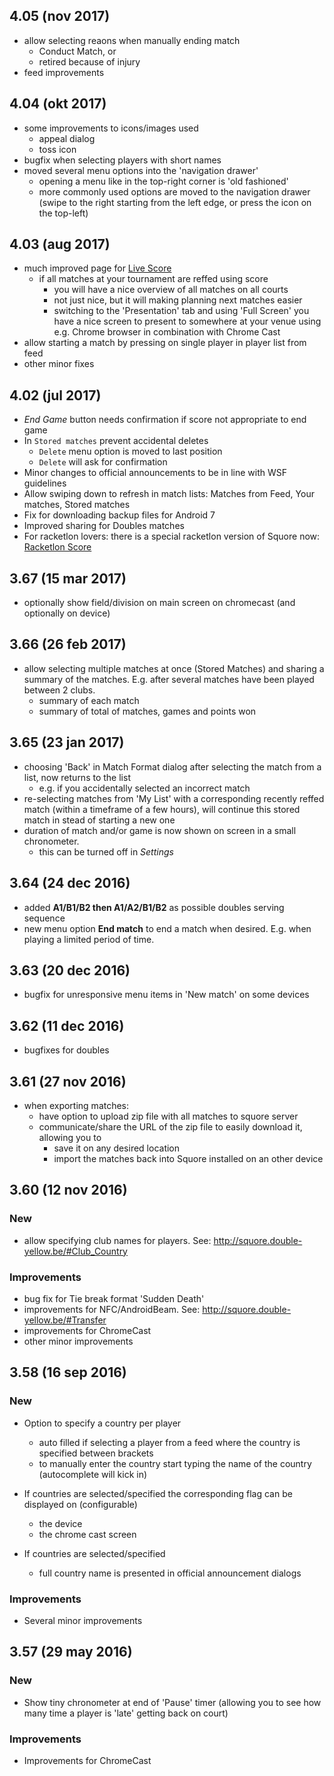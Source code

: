 ## 4.05 (nov 2017)

- allow selecting reaons when manually ending match
    - Conduct Match, or
    - retired because of injury
- feed improvements

## 4.04 (okt 2017)

- some improvements to icons/images used
    - appeal dialog
    - toss icon
- bugfix when selecting players with short names
- moved several menu options into the 'navigation drawer'
    - opening a menu like in the top-right corner is 'old fashioned'
    - more commonly used options are moved to the navigation drawer (swipe to the right starting from the left edge, or press the icon on the top-left)    

## 4.03 (aug 2017)

- much improved page for [Live Score](http://squore.double-yellow.be/live)
    - if all matches at your tournament are reffed using score
        - you will have a nice overview of all matches on all courts
        - not just nice, but it will making planning next matches easier
        - switching to the 'Presentation' tab and using 'Full Screen' you have a nice screen to present to somewhere at your venue using e.g. Chrome browser in combination with Chrome Cast
- allow starting a match by pressing on single player in player list from feed
- other minor fixes

## 4.02 (jul 2017)

- _End Game_ button needs confirmation if score not appropriate to end game
- In `Stored matches` prevent accidental deletes
    - `Delete` menu option is moved to last position
    - `Delete` will ask for confirmation
- Minor changes to official announcements to be in line with WSF guidelines
- Allow swiping down to refresh in match lists: Matches from Feed, Your matches, Stored matches
- Fix for downloading backup files for Android 7
- Improved sharing for Doubles matches
- For racketlon lovers: there is a special racketlon version of Squore now: [Racketlon Score](market://details?id=com.doubleyellow.racketlon)

## 3.67 (15 mar 2017)

- optionally show field/division on main screen on chromecast (and optionally on device)

## 3.66 (26 feb 2017)

- allow selecting multiple matches at once (Stored Matches) and sharing a summary of the matches. E.g. after several matches have been played between 2 clubs.
    - summary of each match
    - summary of total of matches, games and points won

## 3.65 (23 jan 2017)

- choosing 'Back' in Match Format dialog after selecting the match from a list, now returns to the list
    - e.g. if you accidentally selected an incorrect match
- re-selecting matches from 'My List' with a corresponding recently reffed match (within a timeframe of a few hours), will continue this stored match in stead of starting a new one
- duration of match and/or game is now shown on screen in a small chronometer. 
    - this can be turned off in _Settings_

## 3.64 (24 dec 2016)

- added **A1/B1/B2 then A1/A2/B1/B2** as possible doubles serving sequence 
- new menu option **End match** to end a match when desired. E.g. when playing a limited period of time.

## 3.63 (20 dec 2016)

- bugfix for unresponsive menu items in 'New match' on some devices

## 3.62 (11 dec 2016)

- bugfixes for doubles

## 3.61 (27 nov 2016)

- when exporting matches:
    - have option to upload zip file with all matches to squore server
    - communicate/share the URL of the zip file to easily download it, allowing you to 
        - save it on any desired location
        - import the matches back into Squore installed on an other device 

## 3.60 (12 nov 2016)

### New
- allow specifying club names for players. See:
    <http://squore.double-yellow.be/#Club_Country>

### Improvements
- bug fix for Tie break format 'Sudden Death'
- improvements for NFC/AndroidBeam. See: <http://squore.double-yellow.be/#Transfer>
- improvements for ChromeCast
- other minor improvements

## 3.58 (16 sep 2016)

### New
* Option to specify a country per player
    - auto filled if selecting a player from a feed where the country is specified between brackets
    - to manually enter the country start typing the name of the country (autocomplete will kick in)
    
* If countries are selected/specified the corresponding flag can be displayed on (configurable) 
    - the device
    - the chrome cast screen
* If countries are selected/specified  
    - full country name is presented in official announcement dialogs
    
### Improvements
- Several minor improvements

## 3.57 (29 may 2016)

### New
* Show tiny chronometer at end of 'Pause' timer (allowing you to see how many time a player is 'late' getting back on court)

### Improvements
- Improvements for ChromeCast

